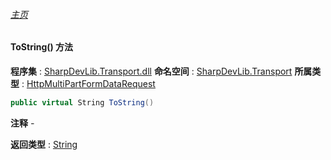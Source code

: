 ###### [主页](./Index.md "主页")
#### ToString() 方法
**程序集** : [SharpDevLib.Transport.dll](./SharpDevLib.Transport.assembly.md "SharpDevLib.Transport.dll")
**命名空间** : [SharpDevLib.Transport](./SharpDevLib.Transport.namespace.md "SharpDevLib.Transport")
**所属类型** : [HttpMultiPartFormDataRequest](./SharpDevLib.Transport.HttpMultiPartFormDataRequest.md "HttpMultiPartFormDataRequest")
``` csharp
public virtual String ToString()
```
**注释**
*-*

**返回类型** : [String](https://learn.microsoft.com/en-us/dotnet/api/system.string "String")

